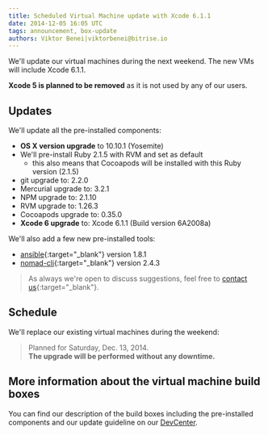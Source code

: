 ```yaml
---
title: Scheduled Virtual Machine update with Xcode 6.1.1
date: 2014-12-05 16:05 UTC
tags: announcement, box-update
authors: Viktor Benei|viktorbenei@bitrise.io
---
```


We'll update our virtual machines during the next weekend.
The new VMs will include Xcode 6.1.1.

**Xcode 5 is planned to be removed** as it is not used by
any of our users.


## Updates

We'll update all the pre-installed components:

* **OS X version upgrade** to 10.10.1 (Yosemite)
* We'll pre-install Ruby 2.1.5 with RVM and set as default
  * this also means that Cocoapods will be installed with this Ruby version (2.1.5)
* git upgrade to: 2.2.0
* Mercurial upgrade to: 3.2.1
* NPM upgrade to: 2.1.10
* RVM upgrade to: 1.26.3
* Cocoapods upgrade to: 0.35.0
* **Xcode 6 upgrade** to: Xcode 6.1.1 (Build version 6A2008a)

We'll also add a few new pre-installed tools:

* [ansible](http://www.ansible.com/home){:target="_blank"} version 1.8.1
* [nomad-cli](http://nomad-cli.com/){:target="_blank"} version 2.4.3

> As always we're open to discuss suggestions, feel free to [contact us](http://www.bitrise.io/contact){:target="_blank"}.


## Schedule

We'll replace our existing virtual machines during the weekend:

> Planned for Saturday, Dec. 13, 2014.
> <br>
> **The upgrade will be performed without any downtime.**


## More information about the virtual machine build boxes

You can find our description of the build boxes including
the pre-installed components and our update guideline
on our [DevCenter](http://devcenter.bitrise.io/docs/virtual-machine-updates.html).
